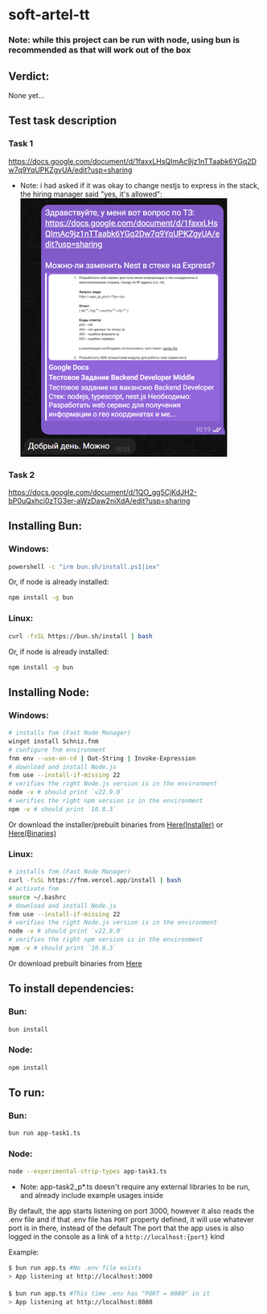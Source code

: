 # soft-artel-tt
### Note: while this project can be run with node, using bun is recommended as that will work out of the box

## Verdict:
None yet...

## Test task description
### Task 1
https://docs.google.com/document/d/1faxxLHsQImAc9jz1nTTaabk6YGq2Dw7q9YqUPKZgyUA/edit?usp=sharing
* Note: i had asked if it was okay to change nestjs to express in the stack, the hiring manager said "yes, it's allowed":
![Screenshot](/assets/screenshot.png)
### Task 2
https://docs.google.com/document/d/1QO_gg5CjKdJH2-bP0uQxhcj0zTG3er-aWzDaw2niXdA/edit?usp=sharing

## Installing Bun:
### Windows:
```bash
powershell -c "irm bun.sh/install.ps1|iex"
```
Or, if node is already installed:
```bash
npm install -g bun
```
### Linux:
```bash
curl -fsSL https://bun.sh/install | bash
```
Or, if node is already installed:
```bash
npm install -g bun
```

## Installing Node:
### Windows:
```bash
# installs fnm (Fast Node Manager)
winget install Schniz.fnm
# configure fnm environment
fnm env --use-on-cd | Out-String | Invoke-Expression
# download and install Node.js
fnm use --install-if-missing 22
# verifies the right Node.js version is in the environment
node -v # should print `v22.9.0`
# verifies the right npm version is in the environment
npm -v # should print `10.8.3`
```
Or download the installer/prebuilt binaries from [Here(Installer)](https://nodejs.org/en/download/prebuilt-installer) or [Here(Binaries)](https://nodejs.org/en/download/prebuilt-binaries)

### Linux:
```bash
# installs fnm (Fast Node Manager)
curl -fsSL https://fnm.vercel.app/install | bash
# activate fnm
source ~/.bashrc
# download and install Node.js
fnm use --install-if-missing 22
# verifies the right Node.js version is in the environment
node -v # should print `v22.9.0`
# verifies the right npm version is in the environment
npm -v # should print `10.8.3`
```
Or download prebuilt binaries from [Here](https://nodejs.org/en/download/prebuilt-binaries)

## To install dependencies:
### Bun:
```bash
bun install
```
### Node:
```bash
npm install
```

## To run:
### Bun:
```bash
bun run app-task1.ts
```
### Node:
```bash
node --experimental-strip-types app-task1.ts
```

* Note: app-task2_p*.ts doesn't require any external libraries to be run, and already include example usages inside

By default, the app starts listening on port 3000, however it also reads the .env file and if that .env file has `PORT` property defined, it will use whatever port is in there, instead of the default
The port that the app uses is also logged in the console as a link of a `http://localhost:{port}` kind

Example:
```bash
$ bun run app.ts #No .env file exists
> App listening at http://localhost:3000

$ bun run app.ts #This time .env has "PORT = 8080" in it
> App listening at http://localhost:8080
```